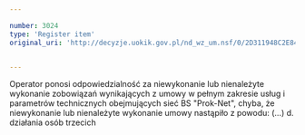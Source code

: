 ```yaml
---

number: 3024
type: 'Register item'
original_uri: 'http://decyzje.uokik.gov.pl/nd_wz_um.nsf/0/2D311948C2E84DF1C12579DD0031A3A4?OpenDocument'


---
```


Operator ponosi odpowiedzialność za niewykonanie lub nienależyte wykonanie zobowiązań wynikających z umowy w pełnym zakresie usług i parametrów technicznych obejmujących sieć BS "Prok-Net", chyba, że niewykonanie lub nienależyte wykonanie umowy nastąpiło z powodu: (...) d. działania osób trzecich
